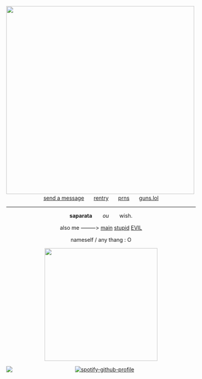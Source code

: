 <div align="center">


  <a href="https://x.com/9xmy153816/status/1948650359234109916/photo"><img src="https://i.postimg.cc/MKJFCbV8/Untitled61-20250902195903.png" width="500" height="auto" align="left"></img></a>

[send a message](https://seildirect.atabook.org/)ㅤㅤ[rentry](https://rentry.co/SAPARATAH)ㅤㅤ[prns](https://en.pronouns.page/@directory)ㅤㅤ[guns.lol](https://guns.lol/seildirectory)

---
**saparata**  *ou*  wish.

 also me ⸻> [main](https://github.com/seildirector) [stupid](https://github.com/coullahan) [EVIL](https://github.com/nezoshokii)

nameself / any thang : O
<p align="center">
    <img width="300" src="" alt="">


</p>


[![spotify-github-profile](https://spotify-github-profile.kittinanx.com/api/view?uid=kwmho0p2lbotdgf6hwhi8nt3f&cover_image=true&theme=natemoo-re&show_offline=false&background_color=121212&interchange=false&bar_color=4d4d4d&bar_color_cover=false)](https://spotify-github-profile.kittinanx.com/api/view?uid=kwmho0p2lbotdgf6hwhi8nt3f&redirect=true)
<img src="https://komarev.com/ghpvc/?username=ssaparata&label= ISLAND2 &color=DFC081&style=water" align="left"> 
